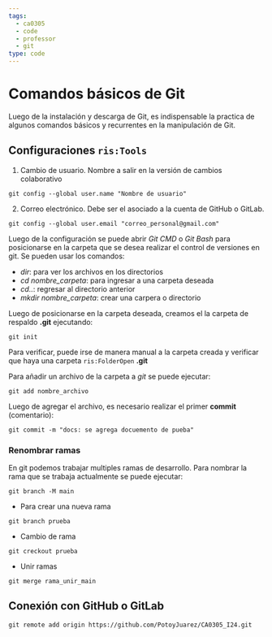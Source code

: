 ```yaml
---
tags:
  - ca0305
  - code
  - professor
  - git
type: code
---
```

# Comandos básicos de Git

Luego de la instalación y descarga de Git, es indispensable la practica de algunos comandos básicos y recurrentes en la manipulación de Git.

## Configuraciones `ris:Tools`

1. Cambio de usuario. Nombre a salir en la versión de cambios colaborativo
```shell
git config --global user.name "Nombre de usuario"
```

2. Correo electrónico. Debe ser el asociado a la cuenta de GitHub o  GitLab.
```shell
git config --global user.email "correo_personal@gmail.com"
```

Luego de la configuración se puede abrir *Git CMD* o *Git Bash* para posicionarse en la carpeta que se desea realizar el control de versiones en git. Se pueden usar los comandos:

* *dir*: para ver los archivos en los directorios
* *cd nombre_carpeta*: para ingresar a una carpeta deseada
* *cd..*: regresar al directorio anterior
* *mkdir nombre_carpeta*: crear una carpera o directorio

Luego de posicionarse en la carpeta deseada, creamos el la carpeta de respaldo **.git** ejecutando:
```shell
git init
```

Para verificar,  puede irse de manera manual a la carpeta creada y verificar que haya una carpeta `ris:FolderOpen` **.git**

Para añadir un archivo de la carpeta a *git* se puede ejecutar:

```shell
git add nombre_archivo
```

Luego de agregar el archivo, es necesario realizar el primer **commit** (comentario):

```shell
git commit -m "docs: se agrega docuemento de pueba"
```

### Renombrar ramas

En git podemos trabajar multiples ramas de desarrollo. Para nombrar la rama que se trabaja actualmente se puede ejecutar:
```shell
git branch -M main 
```

* Para crear una nueva rama
```shell
git branch prueba
```

* Cambio de rama
```shell
git creckout prueba
```

*  Unir ramas 
```shell
git merge rama_unir_main
```

## Conexión con GitHub o GitLab
```shell
git remote add origin https://github.com/PotoyJuarez/CA0305_I24.git
```


